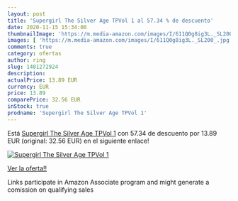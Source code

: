 ```yaml
---
layout: post
title: 'Supergirl The Silver Age TPVol 1 al 57.34 % de descuento'
date: 2020-11-15 15:34:00
thumbnailImage: 'https://m.media-amazon.com/images/I/611Q0g8ig3L._SL200_.jpg'
images: [ 'https://m.media-amazon.com/images/I/611Q0g8ig3L._SL200_.jpg' ]
comments: true
category: ofertas
author: ring
slug: 1401272924
description:
actualPrice: 13.89 EUR
currency: EUR
price: 13.89
comparePrice: 32.56 EUR
inStock: true
prodname: 'Supergirl The Silver Age TPVol 1'
---
```


Está [Supergirl The Silver Age TPVol 1](https://www.amazon.es/dp/1401272924/?tag=tolees-21) con 57.34 de descuento por 13.89 EUR (original: 32.56 EUR) en el siguiente enlace!

[![Supergirl The Silver Age TPVol 1](https://m.media-amazon.com/images/I/611Q0g8ig3L._SL200_.jpg)](https://www.amazon.es/dp/1401272924/?tag=tolees-21)

[Ver la oferta!!](https://www.amazon.es/dp/1401272924/?tag=tolees-21)

Links participate in Amazon Associate program and might generate a comission on qualifying sales


